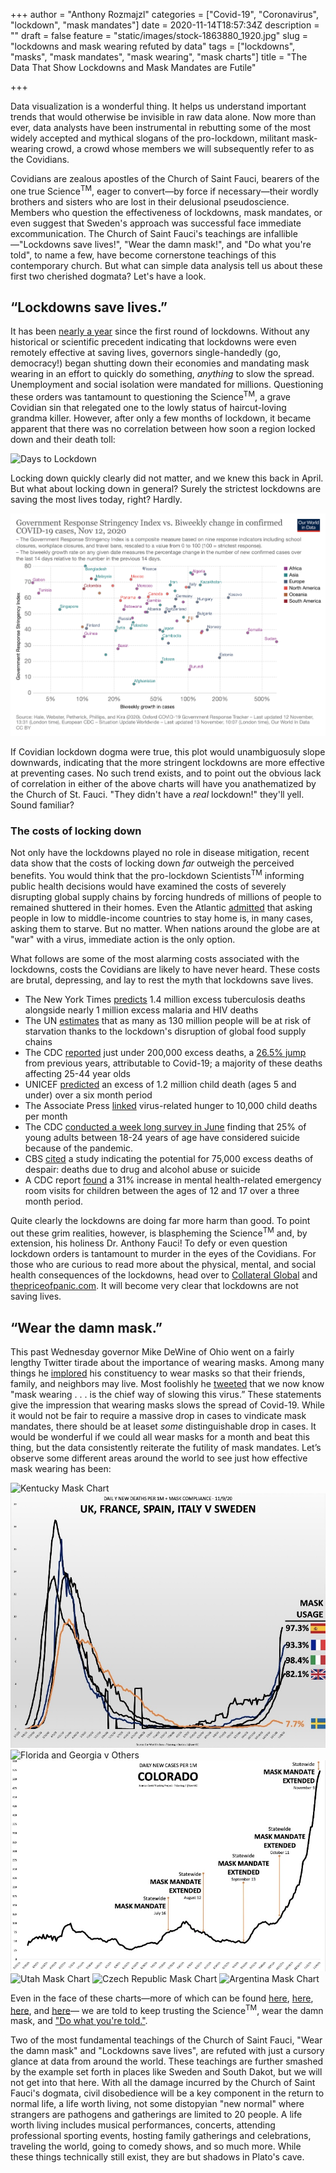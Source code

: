 +++
author = "Anthony Rozmajzl"
categories = ["Covid-19", "Coronavirus", "lockdown", "mask mandates"]
date = 2020-11-14T18:57:34Z
description = ""
draft = false
feature = "static/images/stock-1863880_1920.jpg"
slug = "lockdowns and mask wearing refuted by data"
tags = ["lockdowns", "masks", "mask mandates", "mask wearing", "mask charts"]
title = "The Data That Show Lockdowns and Mask Mandates are Futile"

+++

Data visualization is a wonderful thing. It helps us understand important trends that would otherwise be invisible in raw data alone. Now more than ever, data analysts have been instrumental in rebutting some of the most widely accepted and mythical slogans of the pro-lockdown, militant mask-wearing crowd, a crowd whose members we will subsequently refer to as the Covidians. 

Covidians are zealous apostles of the Church of Saint Fauci, bearers of the one true Science<sup>TM</sup>, eager to convert&mdash;by force if necessary&mdash;their wordly brothers and sisters who are lost in their delusional pseudoscience. Members who question the effectiveness of lockdowns, mask mandates, or even suggest that Sweden's approach was successful face immediate excommunication. The Church of Saint Fauci's teachings are infallible&mdash;"Lockdowns save lives!", "Wear the damn mask!", and "Do what you're told", to name a few, have become cornerstone teachings of this contemporary church. But what can simple data analysis tell us about these first two cherished dogmata? Let's have a look.

## “Lockdowns save lives.”

It has been [nearly a year](https://www.bbc.com/news/world-52103747) since the first round of lockdowns. Without any historical or scientific precedent indicating that lockdowns were even remotely effective at saving lives, governors single-handedly (go, democracy!) began shutting down their economies and mandating mask wearing in an effort to quickly do something, *anything* to slow the spread. Unemployment and social isolation were mandated for millions. Questioning these orders was tantamount to questioning the Science<sup>TM</sup>, a grave Covidian sin that relegated one to the lowly status of haircut-loving grandma killer. However, after only a few months of lockdown, it became apparent that there was no correlation between how soon a region locked down and their death toll:

![Days to Lockdown](https://www.aier.org/wp-content/uploads/2020/05/ED-AZ636_Rodger_16U_20200426130615-1-1.jpg)

Locking down quickly clearly did not matter, and we knew this back in April. But what about locking down in general? Surely the strictest lockdowns are saving the most lives today, right? Hardly.

![Lockdown Stringecy vs Case Change](/static/images/stringency-vs-change.png)

If Covidian lockdown dogma were true, this plot would unambiguosuly slope downwards, indicating that the more stringent lockdowns are more effective at preventing cases. No such trend exists, and to point out the obvious lack of correlation in either of the above charts will have you anathematized by the Church of St. Fauci. "They didn't have a *real* lockdown!" they'll yell. Sound familiar?


### The costs of locking down

Not only have the lockdowns played no role in disease mitigation, recent data show that the costs of locking down *far* outweigh the perceived benefits. You would think that the pro-lockdown Scientists<sup>TM</sup> informing public health decisions would have examined the costs of severely disrupting global supply chains by forcing hundreds of millions of people to remained shuttered in their homes. Even the Atlantic [admitted](https://www.theatlantic.com/international/archive/2020/08/coronavirus-pandemic-developing-world/614578/) that asking people in low to middle-income countries to stay home is, in many cases, asking them to starve. But no matter. When nations around the globe are at "war" with a virus, immediate action is the only option.

What follows are some of the most alarming costs associated with the lockdowns, costs the Covidians are likely to have never heard. These costs are brutal, depressing, and lay to rest the myth that lockdowns save lives.

- The New York Times [predicts](https://www.nytimes.com/2020/08/03/health/coronavirus-tuberculosis-aids-malaria.html) 1.4 million excess tuberculosis deaths alongside nearly 1 million excess malaria and HIV deaths
- The UN [estimates](https://www.washingtonpost.com/world/national-security/un-pandemic-could-push-tens-of-millions-into-chronic-hunger/2020/07/13/0733e34e-c51e-11ea-a825-8722004e4150_story.html) that as many as 130 million people will be at risk of starvation thanks to the lockdown's disruption of global food supply chains
- The CDC [reported](https://www.cdc.gov/mmwr/volumes/69/wr/mm6942e2.htm) just under 200,000 excess deaths, a [26.5% jump](https://www.dailywire.com/news/new-cdc-numbers-show-lockdowns-deadly-toll-on-young-people) from previous years, attributable to Covid-19; a majority of these deaths affecting 25-44 year olds
- UNICEF [predicted](https://www.unicef.org/press-releases/covid-19-devastates-already-fragile-health-systems-over-6000-additional-children) an excess of 1.2 million child death (ages 5 and under) over a six month period
- The Associate Press [linked](https://apnews.com/article/lifestyle-ap-top-news-understanding-the-outbreak-hunger-international-news-5cbee9693c52728a3808f4e7b4965cbd) virus-related hunger to 10,000 child deaths per month
- The CDC [conducted a week long survey in June](https://www.forbes.com/sites/jackkelly/2020/08/18/the-pandemic-has-caused-an-increase-in-anxiety-stress-depression-and-suicides/?sh=23f44a175863) finding that 25% of young adults between 18-24 years of age have considered suicide because of the pandemic.
- CBS [cited](https://www.cbsnews.com/news/coronavirus-deaths-suicides-drugs-alcohol-pandemic-75000/) a study indicating the potential for 75,000 excess deaths of despair: deaths due to drug and alcohol abuse or suicide
- A CDC report [found](https://thehill.com/policy/healthcare/525797-cdc-pediatric-visits-to-emergency-rooms-for-mental-health-problems?amp&__twitter_impression=true) a 31% increase in mental health-related emergency room visits for children between the ages of 12 and 17 over a three month period.

Quite clearly the lockdowns are doing far more harm than good. To point out these grim realities, however, is blaspheming the Science<sup>TM</sup> and, by extension, his holiness Dr. Anthony Fauci! To defy or even question lockdown orders is tantamount to murder in the eyes of the Covidians. For those who are curious to read more about the physical, mental, and social health consequences of the lockdowns, head over to [Collateral Global](https://collateralglobal.org) and [thepriceofpanic.com](http://thepriceofpanic.com). It will become very clear that lockdowns are not saving lives. 


## “Wear the damn mask.”

This past Wednesday governor Mike DeWine of Ohio went on a fairly lengthy Twitter tirade about the importance of wearing masks. Among many things he [implored](https://twitter.com/GovMikeDeWine/status/1326659271573069829?s=20) his constituency to wear masks so that their friends, family, and neighbors may live. Most foolishly he [tweeted](https://twitter.com/GovMikeDeWine/status/1326657870667128841?s=20) that we now know "mask wearing . . . is the chief way of slowing this virus.” These statements give the impression that wearing masks slows the spread of Covid-19. While it would not be fair to require a massive drop in cases to vindicate mask mandates, there should be at leaset *some* distinguishable drop in cases. It would be wonderful if we could all wear masks for a month and beat this thing, but the data consistently reiterate the futility of mask mandates. Let’s observe some different areas around the world to see just how effective mask wearing has been:

![Kentucky Mask Chart](https://rationalground.com/wp-content/uploads/2020/10/10-9-Kentucky-Cases-2048x1476.png)
![Europe Mask Usage](/static/images/Europe-Mask-Usage.jpg)
![Florida and Georgia v Others](https://pbs.twimg.com/media/Emz1SqjUYAAC9tZ?format=jpg&name=large)
![Colorado Mask Chart](/static/images/colorado-mask-chart.jpg)
![Utah Mask Chart](/static/images/uath-mask-chart.jpg)
![Czech Republic Mask Chart](https://rationalground.com/wp-content/uploads/2020/10/10-17-Czech-vs-Sweden-2048x1384.png)
![Argentina Mask Chart](https://rationalground.com/wp-content/uploads/2020/10/10-14-Argentina-Cases-2048x1503.png)

Even in the face of these charts&mdash;more of which can be found [here](https://rationalground.com/mask-charts/), [here](https://rationalground.com/more-mask-charts/), [here](https://pjmedia.com/news-and-politics/matt-margolis/2020/10/06/do-masks-really-work-heres-what-the-charts-tell-us-n1009481), and [here](https://twitter.com/ianmSC/media)&mdash; we are told to keep trusting the Science<sup>TM</sup>, wear the damn mask, and ["Do what you're told."](https://twitter.com/deaceproducer/status/1327256913248198661?s=21).

Two of the most fundamental teachings of the Church of Saint Fauci, "Wear the damn mask" and "Lockdowns save lives", are refuted with just a cursory glance at data from around the world. These teachings are further smashed by the example set forth in places like Sweden and South Dakot, but we will not get into that here. With all the damage incurred by the Church of Saint Fauci's dogmata, civil disobedience will be a key component in the return to normal life, a life worth living, not some distopyian "new normal" where strangers are pathogens and gatherings are limited to 20 people. A life worth living includes musical performances, concerts, attending professional sporting events, hosting family gatherings and celebrations, traveling the world, going to comedy shows, and so much more. While these things technically still exist, they are but shadows in Plato's cave. 

